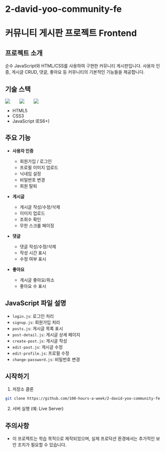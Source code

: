 # 2-david-yoo-community-fe

# 커뮤니티 게시판 프로젝트 Frontend

## 프로젝트 소개
순수 JavaScript와 HTML/CSS를 사용하여 구현한 커뮤니티 게시판입니다. 사용자 인증, 게시글 CRUD, 댓글, 좋아요 등 커뮤니티의 기본적인 기능들을 제공합니다.

## 기술 스택

<div style="display:flex;gap:30px;flex-wrap:wrap;">
  <img src="https://img.shields.io/badge/HTML5-E34F26?style=flat-square&logo=html5&logoColor=white"/>
  <img src="https://img.shields.io/badge/JavaScript-F7DF1E?style=flat-square&logo=javascript&logoColor=black"/>
  <img src="https://img.shields.io/badge/CSS3-1572B6?style=flat-square&logo=css3&logoColor=white"/>
</div>

- HTML5
- CSS3
- JavaScript (ES6+)

## 주요 기능
- **사용자 인증**
  - 회원가입 / 로그인
  - 프로필 이미지 업로드
  - 닉네임 설정
  - 비밀번호 변경
  - 회원 탈퇴

- **게시글**
  - 게시글 작성/수정/삭제
  - 이미지 업로드
  - 조회수 확인
  - 무한 스크롤 페이징

- **댓글**
  - 댓글 작성/수정/삭제
  - 작성 시간 표시
  - 수정 여부 표시

- **좋아요**
  - 게시글 좋아요/취소
  - 좋아요 수 표시


## JavaScript 파일 설명
- `login.js`: 로그인 처리
- `signup.js`: 회원가입 처리
- `posts.js`: 게시글 목록 표시
- `post-detail.js`: 게시글 상세 페이지
- `create-post.js`: 게시글 작성
- `edit-post.js`: 게시글 수정
- `edit-profile.js`: 프로필 수정
- `change-password.js`: 비밀번호 변경

## 시작하기
1. 저장소 클론
```bash
git clone https://github.com/100-hours-a-week/2-david-yoo-community-fe.git
```

2. 서버 실행 (예: Live Server)

## 주의사항
- 이 프로젝트는 학습 목적으로 제작되었으며, 실제 프로덕션 환경에서는 추가적인 보안 조치가 필요할 수 있습니다.
